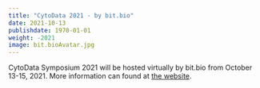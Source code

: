 ```yaml
---
title: "CytoData 2021 - by bit.bio"
date: 2021-10-13
publishdate: 1970-01-01
weight: -2021
image: bit.bioAvatar.jpg
---
```


CytoData Symposium 2021 will be hosted virtually by bit.bio from October 13-15, 2021.
More information can found at [the website](https://www.bit.bio/events/cytodata2021).
